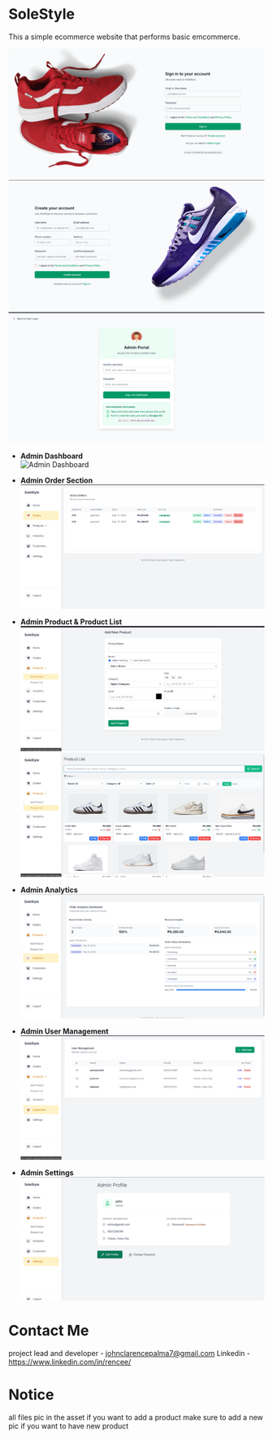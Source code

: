 # SoleStyle

This a simple ecommerce website that performs basic emcommerce.

![alt text](md/image.png)
![alt text](md/image-2.png)
![alt text](md/image-10.png)

- **Admin Dashboard**  
  ![Admin Dashboard](md/image-11.png)

- **Admin Order Section**  
  ![Admin Order Section](md/image-4.png)

- **Admin Product & Product List**  
  ![Admin Product](md/image-5.png)
  ![Product List](md/image-6.png)

- **Admin Analytics**  
  ![Admin Analytics](md/image-7.png)

- **Admin User Management**  
  ![User Management](md/image-8.png)

- **Admin Settings**  
  ![Admin Settings](md/image-9.png)

# Contact Me

project lead and developer - johnclarencepalma7@gmail.com
Linkedin - https://www.linkedin.com/in/rencee/

# Notice

all files pic in the asset if you want to add a product
make sure to add a new pic if you want to have new product
